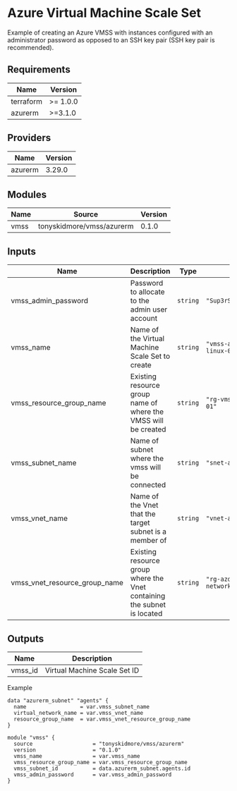 # Azure Virtual Machine Scale Set

Example of creating an Azure VMSS with instances configured with an
administrator password as opposed to an SSH key pair
(SSH key pair is recommended).

<!-- BEGIN_TF_DOCS -->

## Requirements

| Name | Version |
|------|---------|
| terraform | >= 1.0.0 |
| azurerm | >=3.1.0 |
## Providers

| Name | Version |
|------|---------|
| azurerm | 3.29.0 |
## Modules

| Name | Source | Version |
|------|--------|---------|
| vmss | tonyskidmore/vmss/azurerm | 0.1.0 |
## Inputs

| Name | Description | Type | Default | Required |
|------|-------------|------|---------|:--------:|
| vmss\_admin\_password | Password to allocate to the admin user account | `string` | `"Sup3rS3cr3tP@55w0rd!"` | no |
| vmss\_name | Name of the Virtual Machine Scale Set to create | `string` | `"vmss-agent-pool-linux-001"` | no |
| vmss\_resource\_group\_name | Existing resource group name of where the VMSS will be created | `string` | `"rg-vmss-azdo-agents-01"` | no |
| vmss\_subnet\_name | Name of subnet where the vmss will be connected | `string` | `"snet-azdo-agents-01"` | no |
| vmss\_vnet\_name | Name of the Vnet that the target subnet is a member of | `string` | `"vnet-azdo-agents-01"` | no |
| vmss\_vnet\_resource\_group\_name | Existing resource group where the Vnet containing the subnet is located | `string` | `"rg-azdo-agents-networks-01"` | no |
## Outputs

| Name | Description |
|------|-------------|
| vmss\_id | Virtual Machine Scale Set ID |

Example

```hcl
data "azurerm_subnet" "agents" {
  name                 = var.vmss_subnet_name
  virtual_network_name = var.vmss_vnet_name
  resource_group_name  = var.vmss_vnet_resource_group_name
}

module "vmss" {
  source                   = "tonyskidmore/vmss/azurerm"
  version                  = "0.1.0"
  vmss_name                = var.vmss_name
  vmss_resource_group_name = var.vmss_resource_group_name
  vmss_subnet_id           = data.azurerm_subnet.agents.id
  vmss_admin_password      = var.vmss_admin_password
}
```
<!-- END_TF_DOCS -->

